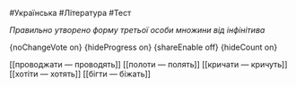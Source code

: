#Українська #Література #Тест

*Правильно утворено форму третьої особи множини від інфінітива*

{noChangeVote on}
{hideProgress on}
{shareEnable off}
{hideCount on}

[[проводжати — проводять]]
[[полоти — полять]]
[[кричати — кричуть]]
[[хотіти — хотять]]
[[бігти — біжать]]
